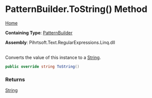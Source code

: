 # PatternBuilder\.ToString\(\) Method

[Home](../../../../../../README.md)

**Containing Type**: [PatternBuilder](../README.md)

**Assembly**: Pihrtsoft\.Text\.RegularExpressions\.Linq\.dll

\
Converts the value of this instance to a [String](https://docs.microsoft.com/en-us/dotnet/api/system.string)\.

```csharp
public override string ToString()
```

### Returns

[String](https://docs.microsoft.com/en-us/dotnet/api/system.string)

